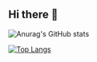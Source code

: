 ## Hi there 👋

![Anurag's GitHub stats](https://github-readme-stats.vercel.app/api?username=allanasr&show_icons=true&theme=catppuccin_mocha )

[![Top Langs](https://github-readme-stats.vercel.app/api/top-langs/?username=allanasr&show_icons=true&theme=catppuccin_mocha )](https://github.com/anuraghazra/github-readme-stats)
